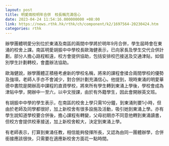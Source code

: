 ```yaml
---
layout: post
title: 明愛兩校明年合併　校長稱充滿信心
date: 2023-04-24 11:54:16.000000000 +08:00
link: https://news.rthk.hk/rthk/ch/component/k2/1697564-20230424.htm
categories: rthk
---
```


辦學團體明愛分別位於東涌及南區的兩間中學將於明年9月合併，學生屆時會在東涌的校舍上課。南區明愛胡振中中學校長歐海健表示，已向家長及學生交代合併計劃，部分人擔心路程較遠，校方會提供協助，包括安排校巴接送及交通津貼，如個別學生計劃轉校，會盡辦法協助。

歐海健說，辦學團體正積極考慮新的學校名稱，將來的課程會揉合兩間學校的優勢及強項，老師人手亦不會減少，對合併計劃充滿信心。他提到，現時東涌的明愛華德中書院是開辦高中課程的直資學校，將來所有學生轉到東涌上學後，學校會成為津貼中學，開辦中一至六，以中文授課，由於有外籍學生，因此會開辦英文班。

有胡振中中學的學生表示，在南區的校舍上學只需10分鐘，到東涌則要1小時，但由於老師及同學都很好，加上新校舍有很多設施及活動，吸引她到東涌上學。亦有學生說知道學校要合併後，擔心課程有轉變，父母初期亦不同意他轉到東涌讀書，但校方會提供校車接送，加上新校舍較大，決定到東涌上學。

有老師表示，打算到東涌任教，相信能夠發揮所長，又認為由同一團體辦學，合併銜接應該很快，只需要在適應新校舍方面花一點時間。
